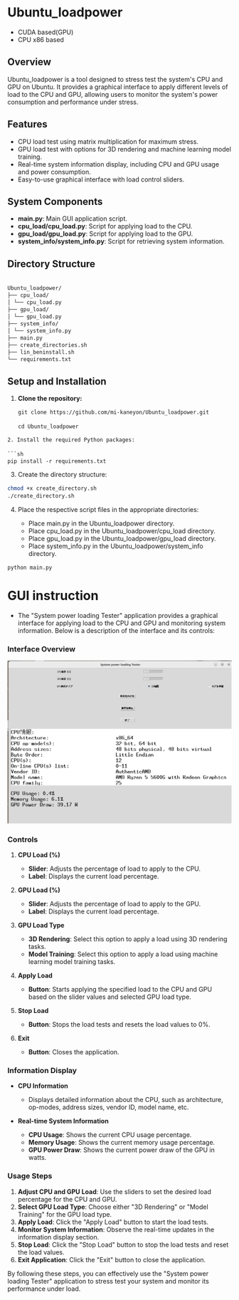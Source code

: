 # Ubuntu_loadpower
- CUDA based(GPU)
- CPU x86 based
## Overview
Ubuntu_loadpower is a tool designed to stress test the system's CPU and GPU on Ubuntu. It provides a graphical interface to apply different levels of load to the CPU and GPU, allowing users to monitor the system's power consumption and performance under stress.

## Features
- CPU load test using matrix multiplication for maximum stress.
- GPU load test with options for 3D rendering and machine learning model training.
- Real-time system information display, including CPU and GPU usage and power consumption.
- Easy-to-use graphical interface with load control sliders.

## System Components
- **main.py**: Main GUI application script.
- **cpu_load/cpu_load.py**: Script for applying load to the CPU.
- **gpu_load/gpu_load.py**: Script for applying load to the GPU.
- **system_info/system_info.py**: Script for retrieving system information.

## Directory Structure

```

Ubuntu_loadpower/
├── cpu_load/
│ └── cpu_load.py
├── gpu_load/
│ └── gpu_load.py
├── system_info/
│ └── system_info.py
├── main.py
├── create_directories.sh
├── lin_beninstall.sh
└── requirements.txt

```

## Setup and Installation

1. **Clone the repository:**
 
   ```
   git clone https://github.com/mi-kaneyon/Ubuntu_loadpower.git

   cd Ubuntu_loadpower

  ```
2. Install the required Python packages:

```sh
pip install -r requirements.txt

```
3. Create the directory structure:
 
```sh
chmod +x create_directory.sh 
./create_directory.sh
```

4. Place the respective script files in the appropriate directories:

    - Place main.py in the Ubuntu_loadpower directory.
    - Place cpu_load.py in the Ubuntu_loadpower/cpu_load directory.
    - Place gpu_load.py in the Ubuntu_loadpower/gpu_load directory.
    - Place system_info.py in the Ubuntu_loadpower/system_info directory. 


```
python main.py
```

# GUI instruction 

- The "System power loading Tester" application provides a graphical interface for applying load to the CPU and GPU and monitoring system information. Below is a description of the interface and its controls:

### Interface Overview
![Main Display](maindisplay.png)

### Controls

1. **CPU Load (%)**
   - **Slider**: Adjusts the percentage of load to apply to the CPU. 
   - **Label**: Displays the current load percentage.

2. **GPU Load (%)**
   - **Slider**: Adjusts the percentage of load to apply to the GPU.
   - **Label**: Displays the current load percentage.

3. **GPU Load Type**
   - **3D Rendering**: Select this option to apply a load using 3D rendering tasks.
   - **Model Training**: Select this option to apply a load using machine learning model training tasks.

4. **Apply Load**
   - **Button**: Starts applying the specified load to the CPU and GPU based on the slider values and selected GPU load type.

5. **Stop Load**
   - **Button**: Stops the load tests and resets the load values to 0%.

6. **Exit**
   - **Button**: Closes the application.

### Information Display

- **CPU Information**
  - Displays detailed information about the CPU, such as architecture, op-modes, address sizes, vendor ID, model name, etc.

- **Real-time System Information**
  - **CPU Usage**: Shows the current CPU usage percentage.
  - **Memory Usage**: Shows the current memory usage percentage.
  - **GPU Power Draw**: Shows the current power draw of the GPU in watts.

### Usage Steps

1. **Adjust CPU and GPU Load**: Use the sliders to set the desired load percentage for the CPU and GPU.
2. **Select GPU Load Type**: Choose either "3D Rendering" or "Model Training" for the GPU load type.
3. **Apply Load**: Click the "Apply Load" button to start the load tests.
4. **Monitor System Information**: Observe the real-time updates in the information display section.
5. **Stop Load**: Click the "Stop Load" button to stop the load tests and reset the load values.
6. **Exit Application**: Click the "Exit" button to close the application.

By following these steps, you can effectively use the "System power loading Tester" application to stress test your system and monitor its performance under load.





